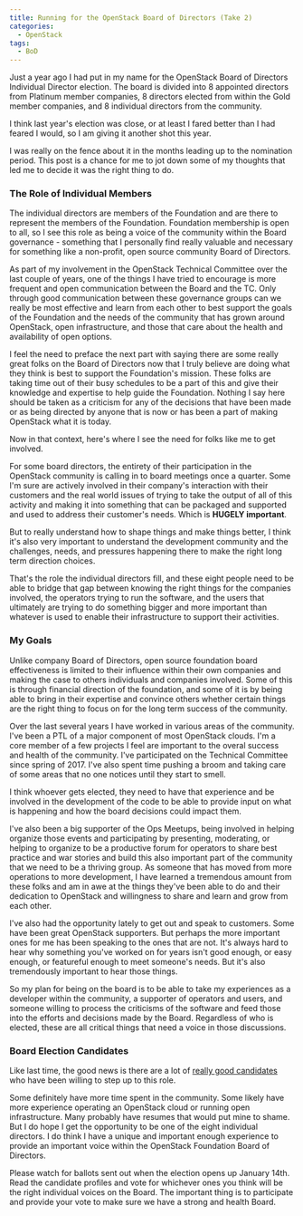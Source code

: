 ```yaml
---
title: Running for the OpenStack Board of Directors (Take 2)
categories:
  - OpenStack
tags:
  - BoD
---
```


Just a year ago I had put in my name for the OpenStack Board of Directors
Individual Director election. The board is divided into 8 appointed directors
from Platinum member companies, 8 directors elected from within the Gold member
companies, and 8 individual directors from the community.

I think last year's election was close, or at least I fared better than I had
feared I would, so I am giving it another shot this year.

I was really on the fence about it in the months leading up to the nomination
period. This post is a chance for me to jot down some of my thoughts that led
me to decide it was the right thing to do.

### The Role of Individual Members

The individual directors are members of the Foundation and are there to
represent the members of the Foundation. Foundation membership is open to all,
so I see this role as being a voice of the community within the Board
governance - something that I personally find really valuable and necessary for
something like a non-profit, open source community Board of Directors.

As part of my involvement in the OpenStack Technical Committee over the last
couple of years, one of the things I have tried to encourage is more frequent
and open communication between the Board and the TC. Only through good
communication between these governance groups can we really be most effective
and learn from each other to best support the goals of the Foundation and the
needs of the community that has grown around OpenStack, open infrastructure,
and those that care about the health and availability of open options.

I feel the need to preface the next part with saying there are some really
great folks on the Board of Directors now that I truly believe are doing what
they think is best to support the Foundation's mission. These folks are taking
time out of their busy schedules to be a part of this and give their knowledge
and expertise to help guide the Foundation. Nothing I say here should be taken
as a criticism for any of the decisions that have been made or as being
directed by anyone that is now or has been a part of making OpenStack what it
is today.

Now in that context, here's where I see the need for folks like me to get
involved.

For some board directors, the entirety of their participation in the OpenStack
community is calling in to board meetings once a quarter. Some I'm sure are
actively involved in their company's interaction with their customers and the
real world issues of trying to take the output of all of this activity and
making it into something that can be packaged and supported and used to address
their customer's needs. Which is **HUGELY important**.

But to really understand how to shape things and make things better, I think
it's also very important to understand the development community and the
challenges, needs, and pressures happening there to make the right long term
direction choices.

That's the role the individual directors fill, and these eight people need to
be able to bridge that gap between knowing the right things for the companies
involved, the operators trying to run the software, and the users that
ultimately are trying to do something bigger and more important than whatever
is used to enable their infrastructure to support their activities.

### My Goals

Unlike company Board of Directors, open source foundation board effectiveness
is limited to their influence within their own companies and making the case to
others individuals and companies involved. Some of this is through financial
direction of the foundation, and some of it is by being able to bring in their
expertise and convince others whether certain things are the right thing to
focus on for the long term success of the community.

Over the last several years I have worked in various areas of the community.
I've been a PTL of a major component of most OpenStack clouds. I'm a core
member of a few projects I feel are important to the overal success and health
of the community. I've participated on the Technical Committee since spring of
2017. I've also spent time pushing a broom and taking care of some areas that
no one notices until they start to smell.

I think whoever gets elected, they need to have that experience and be involved
in the development of the code to be able to provide input on what is happening
and how the board decisions could impact them.

I've also been a big supporter of the Ops Meetups, being involved in helping
organize those events and participating by presenting, moderating, or helping
to organize to be a productive forum for operators to share best practice and
war stories and build this also important part of the community that we need to
be a thriving group. As someone that has moved from more operations to more
development, I have learned a tremendous amount from these folks and am in awe
at the things they've been able to do and their dedication to OpenStack and
willingness to share and learn and grow from each other.

I've also had the opportunity lately to get out and speak to customers. Some
have been great OpenStack supporters. But perhaps the more important ones for
me has been speaking to the ones that are not. It's always hard to hear why
something you've worked on for years isn't good enough, or easy enough, or
featureful enough to meet someone's needs. But it's also tremendously important
to hear those things.

So my plan for being on the board is to be able to take my experiences as a
developer within the community, a supporter of operators and users, and someone
willing to process the criticisms of the software and feed those into the
efforts and decisions made by the Board. Regardless of who is elected, these
are all critical things that need a voice in those discussions.

### Board Election Candidates

Like last time, the good news is there are a lot of [really good
candidates](https://www.openstack.org/election/2019-individual-director-election/CandidateList)
who have been willing to step up to this role.

Some definitely have more time spent in the community. Some likely have more
experience operating an OpenStack cloud or running open infrastructure. Many
probably have resumes that would put mine to shame. But I do hope I get the
opportunity to be one of the eight individual directors. I do think I have a
unique and important enough experience to provide an important voice within the
OpenStack Foundation Board of Directors.

Please watch for ballots sent out when the election opens up January 14th. Read
the candidate profiles and vote for whichever ones you think will be the right
individual voices on the Board. The important thing is to participate and
provide your vote to make sure we have a strong and health Board.
